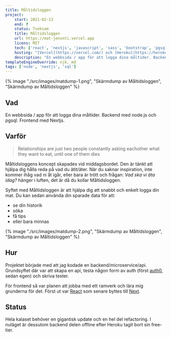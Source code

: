 ```yaml
---
title: Måltidsloggen
project:
    start: 2021-02-13
    end: ?
    status: Tveksam
    title: Måltidsloggen
    url: https://mat-jensnti.vercel.app
    licens: MIT
    tech: ['react', 'nextjs', 'javascript', 'sass', 'bootstrap', 'pgsql', 'node', 'heroku']
    hosting: "[Vercel](https://vercel.com/) och [Heroku](https://heroku.com/)"
    description: "En webbsida / app för att logga dina måltider. Backend: node.js och pgsql. Frontend: Nextjs."
templateEngineOverride: njk, md
tags: ['node', 'nextjs', 'sql']
---
```


{% image "./src/images/matdump-1.png", "Skärmdump av Måltidsloggen",  "Skärmdump av Måltidsloggen" %}

## Vad

En webbsida / app för att logga dina måltider. Backend med node.js och pgsql. Frontend med Nextjs.

## Varför

> Relationships are just two people constantly asking eachother what they want to eat, until one of them dies

Måltidsloggens koncept skapades vid middagsbordet. Den är tänkt att hjälpa dig hålla reda på vad du ätit/äter. När du saknar inspiration, inte kommer ihåg vad ni åt igår, eller bara är trött och frågan: *Vad ska vi äta idag?* hänger i luften, det är då du kollar Måltidsloggen. 

Syftet med Måltidsloggen är att hjälpa dig att snabbt och enkelt logga din mat.
Du kan sedan använda din sparade data för att:
* se din historik
* söka
* få tips
* eller bara minnas

{% image "./src/images/matdump-2.png", "Skärmdump av Måltidsloggen",  "Skärmdump av Måltidsloggen" %}
## Hur

Projektet började med att jag kodade en backend/microservice/api. Grundsyftet där var att skapa en api, testa någon form av auth (först [auth0](https://auth0.com/), sedan egen) och skriva tester.

För frontend så var planen att jobba med ett ramverk och lära mig grunderna för det. Först ut var [React](https://reactjs.org/) som senare byttes till [Next](https://nextjs.org/).

## Status

Hela kalaset behöver en gigantisk update och en hel del refactoring. I nuläget är dessutom backend delen offline efter Heroku tagit bort sin free-tier. 
